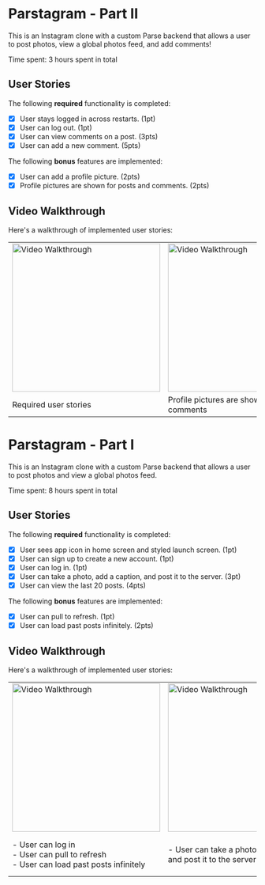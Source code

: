 # Parstagram - Part II

This is an Instagram clone with a custom Parse backend that allows a user to post photos, view a global photos feed, and add comments!

Time spent: 3 hours spent in total

## User Stories

The following **required** functionality is completed:

- [X] User stays logged in across restarts. (1pt)
- [X] User can log out. (1pt)
- [X] User can view comments on a post. (3pts)
- [X] User can add a new comment. (5pts)

The following **bonus** features are implemented:

- [X] User can add a profile picture. (2pts)
- [X] Profile pictures are shown for posts and comments. (2pts)

## Video Walkthrough

Here's a walkthrough of implemented user stories:


<table>
  <tr>
    <td><img src='http://g.recordit.co/sPl01ua3QK.gif' title='Video Walkthrough' width='300' alt='Video Walkthrough' /></td>
    <td><img src='http://g.recordit.co/jiXxffMuWg.gif' title='Video Walkthrough' width='300' alt='Video Walkthrough' /></td>
    <td><img src='http://g.recordit.co/pdIdtQbBRD.gif' title='Video Walkthrough' width='300' alt='Video Walkthrough' /></td>
  </tr>
  <tr>
    <td width='300'>Required user stories</td>
    <td width='300'>Profile pictures are shown for posts and comments</td>
    <td width='300'>User can add a profile picture</td>
  </tr>
</table>


# Parstagram - Part I

This is an Instagram clone with a custom Parse backend that allows a user to post photos and view a global photos feed.

Time spent: 8 hours spent in total

## User Stories

The following **required** functionality is completed:

- [X] User sees app icon in home screen and styled launch screen. (1pt)
- [X] User can sign up to create a new account. (1pt)
- [X] User can log in. (1pt)
- [X] User can take a photo, add a caption, and post it to the server. (3pt)
- [X] User can view the last 20 posts. (4pts)

The following **bonus** features are implemented:

- [X] User can pull to refresh. (1pt)
- [X] User can load past posts infinitely. (2pts)

## Video Walkthrough

Here's a walkthrough of implemented user stories:





<table>
  <tr>
    <td><img src='http://g.recordit.co/uLgRMHOzML.gif' title='Video Walkthrough' width='300' alt='Video Walkthrough' /></td>
    <td><img src='http://g.recordit.co/7cWxp4uS7O.gif' title='Video Walkthrough' width='300' alt='Video Walkthrough' /></td>
    <td><img src='http://g.recordit.co/xeBmvVnEDx.gif' title='Video Walkthrough' width='300' alt='Video Walkthrough' /></td>
  </tr>
  <tr>
    <td width='300'>- User can log in</br>- User can pull to refresh<br>- User can load past posts infinitely</td>
    <td width='300'>- User can take a photo, add a caption, and post it to the server</td>
    <td width='300'>- User sees app icon in home screen and styled launch screen<br>- User can sign up to create a new account</td>
  </tr>
</table>

